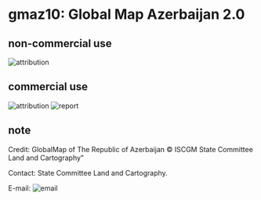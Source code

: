# gmaz10: Global Map Azerbaijan 2.0
## non-commercial use
![attribution](https://globalmaps.github.io/globalmaps/attribution.png)
## commercial use
![attribution](https://globalmaps.github.io/globalmaps/attribution.png)  ![report](https://globalmaps.github.io/globalmaps/report.png)

## note
Credit: GlobalMap of The Republic of Azerbaijan © ISCGM State Committee Land and Cartography"

Contact: State Committee Land and Cartography.

E-mail: ![email](https://www.iscgm.org/gmd/images/email/azerbaijan.png)
